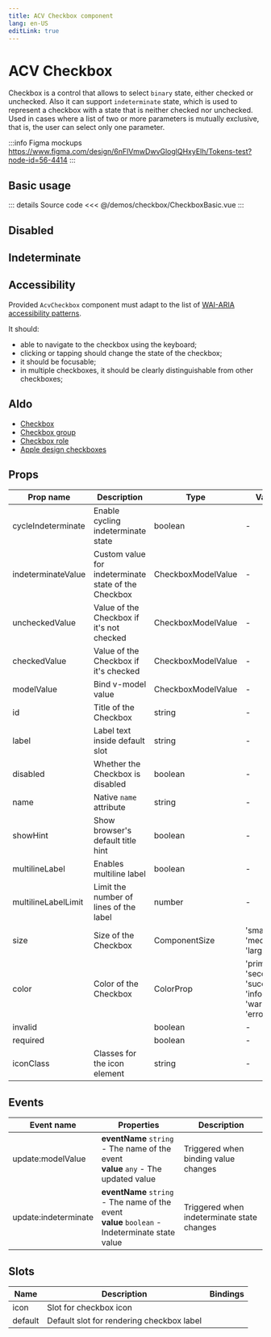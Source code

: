 ```yaml
---
title: ACV Checkbox component
lang: en-US
editLink: true
---
```


# ACV Checkbox

Checkbox is a control that allows to select `binary` state, either checked or unchecked.
Also it can support `indeterminate` state, which is used to represent a checkbox with a state that is neither checked nor unchecked.
Used in cases where a list of two or more parameters is mutually exclusive,
that is, the user can select only one parameter.

:::info Figma mockups
https://www.figma.com/design/6nFlVmwDwvGloglQHxyElh/Tokens-test?node-id=56-4414
:::

## Basic usage

<CheckboxBasic />

::: details Source code
<<< @/demos/checkbox/CheckboxBasic.vue
:::

## Disabled

<CheckboxDisabled />

## Indeterminate

<CheckboxIndeterminate />

## Accessibility

Provided `AcvCheckbox` component must adapt to the list of
[WAI-ARIA accessibility patterns](https://www.w3.org/WAI/ARIA/apg/patterns/checkbox/).

It should:

- able to navigate to the checkbox using the keyboard;
- clicking or tapping should change the state of the checkbox;
- it should be focusable;
- in multiple checkboxes, it should be clearly distinguishable from other checkboxes;

## Aldo

- [Checkbox](https://www.w3.org/TR/wai-aria-practices-1.1/examples/checkbox/checkbox-1/checkbox-1.html)
- [Checkbox group](https://www.w3.org/TR/wai-aria-practices-1.1/examples/checkbox/checkbox-2/checkbox-2.html)
- [Checkbox role](https://developer.mozilla.org/en-US/docs/Web/Accessibility/ARIA/Roles/checkbox_role)
- [Apple design checkboxes](https://developer.apple.com/design/human-interface-guidelines/macos/buttons/checkboxes/)

## Props

| Prop name           | Description                                          | Type               | Values                                                        | Default   |
| ------------------- | ---------------------------------------------------- | ------------------ | ------------------------------------------------------------- | --------- |
| cycleIndeterminate  | Enable cycling indeterminate state                   | boolean            | -                                                             |           |
| indeterminateValue  | Custom value for indeterminate state of the Checkbox | CheckboxModelValue | -                                                             | null      |
| uncheckedValue      | Value of the Checkbox if it's not checked            | CheckboxModelValue | -                                                             | false     |
| checkedValue        | Value of the Checkbox if it's checked                | CheckboxModelValue | -                                                             | true      |
| modelValue          | Bind v-model value                                   | CheckboxModelValue | -                                                             |           |
| id                  | Title of the Checkbox                                | string             | -                                                             |           |
| label               | Label text inside default slot                       | string             | -                                                             |           |
| disabled            | Whether the Checkbox is disabled                     | boolean            | -                                                             | false     |
| name                | Native `name` attribute                              | string             | -                                                             |           |
| showHint            | Show browser's default title hint                    | boolean            | -                                                             | false     |
| multilineLabel      | Enables multiline label                              | boolean            | -                                                             | false     |
| multilineLabelLimit | Limit the number of lines of the label               | number             | -                                                             |           |
| size                | Size of the Checkbox                                 | ComponentSize      | 'small', 'medium', 'large'                                    | 'medium'  |
| color               | Color of the Checkbox                                | ColorProp          | 'primary', 'secondary', 'success', 'info', 'warning', 'error' | 'primary' |
| invalid             |                                                      | boolean            | -                                                             |           |
| required            |                                                      | boolean            | -                                                             |           |
| iconClass           | Classes for the icon element                         | string             | -                                                             |           |

## Events

| Event name           | Properties                                                                                         | Description                                |
| -------------------- | -------------------------------------------------------------------------------------------------- | ------------------------------------------ |
| update:modelValue    | **eventName** `string` - The name of the event<br/>**value** `any` - The updated value             | Triggered when binding value changes       |
| update:indeterminate | **eventName** `string` - The name of the event<br/>**value** `boolean` - Indeterminate state value | Triggered when indeterminate state changes |

## Slots

| Name    | Description                               | Bindings |
| ------- | ----------------------------------------- | -------- |
| icon    | Slot for checkbox icon                    |          |
| default | Default slot for rendering checkbox label |          |

